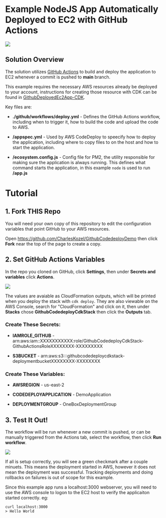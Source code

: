 # Example NodeJS App Automatically Deployed to EC2 with GitHub Actions

![](https://res.cloudinary.com/practicaldev/image/fetch/s--Dha6Orav--/c_limit%2Cf_auto%2Cfl_progressive%2Cq_auto%2Cw_880/https://dev-to-uploads.s3.amazonaws.com/uploads/articles/54j0kdubyd5mxsmec7ys.png)


## Solution Overview

The solution utilizes [GitHub Actions](https://docs.github.com/en/actions) to build and deploy the application to EC2 whenever a commit is pushed to **main** branch.

This example requires the necessary AWS resources already be deployed to your account, instructions for creating those resource with CDK can be found in [GithubDeployedEc2App-CDK](https://github.com/CharlesKozel/GithubDeployedEc2App-CDK).

Key files are:
* **./github/workflows/deploy.yml** - Defines the GitHub Actions workflow, including when to trigger it, how to build the code and upload the code to AWS.

* **/appspec.yml** - Used by AWS CodeDeploy to speecify how to deploy the application, including where to copy files to on the host and how to start the application.

* **/ecosystem.config.js** - Config file for PM2, the utility responsible for making sure the application is always running. This defines what command starts the application, in this example `node` is used to run **/app.js**

# Tutorial

## 1. Fork THIS Repo

You will need your own copy of this repository to edit the configuration variables that point GitHub to your AWS resources.

Open https://github.com/CharlesKozel/GithubCodedeployDemo then click **Fork** near the top of the page to create a copy.

## 2. Set GitHub Actions Variables

In the repo you cloned on GitHub, click **Settings**, then under **Secrets and variables** click **Actions**.

![](https://drive.google.com/uc?export=view&id=1Vjb4aM1i6pDjmwZ0D7qUIg-Cp1rhzDrg) 

The values are avaiable as CloudFormation outputs, which will be printed when you deploy the stack with `cdk deploy`. They are also viewable on the AWS Console, search for "CloudFormation" and click on it, then under **Stacks** chose **GithubCodedeployCdkStack** then click the **Outputs** tab.

### Create These Secrets:


* **IAMROLE_GITHUB** - arn:aws:iam::XXXXXXXXXXX:role/GithubCodedeployCdkStack-GithubActionsRoleXXXXXXXX-XXXXXXXXX

* **S3BUCKET** - arn:aws:s3:::githubcodedeploycdkstack-deploymentbucketXXXXXXXX-XXXXXXXX

### Create These Variables:

* **AWSREGION** - us-east-2

* **CODEDEPLOYAPPLICATION** - DemoApplication

* **DEPLOYMENTGROUP** - OneBoxDeploymentGroup

## 3. Test It Out!

The workflow will be run whenever a new commit is pushed, or can be manually triggered from the Actions tab, select the workflow, then click **Run workflow**.

![](https://drive.google.com/uc?export=view&id=1DNZqJijqn16CTOE0908l0Dw_UT2qU2kU)

If all is setup correctly, you will see a green checkmark after a couple minuets. This means the deployment started in AWS, however it does not mean the deployment was successful. Tracking deployments and doing rollbacks on failures is out of scope for this example.

Since this example app runs a localhost:3000 webserver, you will need to use the AWS console to logon to the EC2 host to verify the applicaiton started correctly. eg:

    curl localhost:3000
    > Hello World